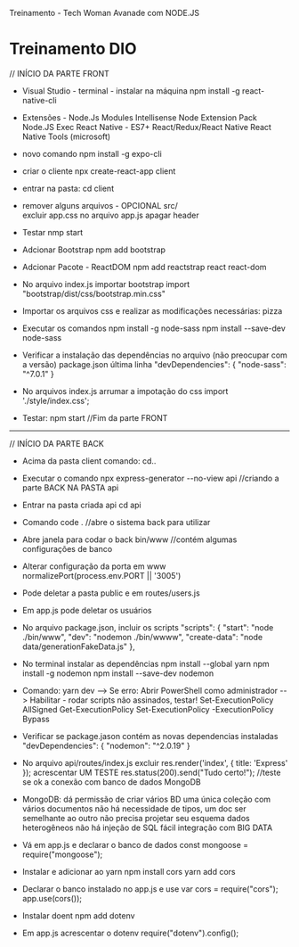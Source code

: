 Treinamento - Tech Woman Avanade com NODE.JS

# Treinamento DIO

// INÍCIO DA PARTE FRONT
- Visual Studio - terminal - instalar na máquina
npm install -g react-native-cli

- Extensões - 
  Node.Js Modules Intellisense
  Node Extension Pack
  Node.JS Exec
  React Native - ES7+ React/Redux/React Native
  React Native Tools (microsoft)

- novo comando
  npm install -g expo-cli

- criar o cliente
  npx create-react-app client

- entrar na pasta: cd client

- remover alguns arquivos - OPCIONAL 
  src/   
  excluir app.css 
  no arquivo app.js apagar header

- Testar
  nmp start

- Adcionar Bootstrap
  npm add bootstrap

- Adcionar Pacote - ReactDOM
  npm add reactstrap react react-dom  

- No arquivo index.js importar bootstrap
  import "bootstrap/dist/css/bootstrap.min.css"

- Importar os arquivos css e realizar as modificações necessárias: pizza

- Executar os comandos
  npm install -g node-sass
  npm install --save-dev node-sass

- Verificar a instalação das dependências no arquivo (não preocupar com a versão)
  package.json
    última linha 
    "devDependencies": {
        "node-sass": "^7.0.1"
    }

- No arquivos index.js arrumar a impotação do css
  import './style/index.css';

- Testar: npm start
//Fim da parte FRONT
___________________________________________________________
// INÍCIO DA PARTE BACK
- Acima da pasta client 
  comando: cd..

- Executar o comando
  npx express-generator --no-view api  //criando a parte BACK NA PASTA api 

- Entrar na pasta criada api
  cd api

- Comando
  code .  //abre o sistema back para utilizar

- Abre janela para codar o back
  bin/www //contém algumas configurações de banco

- Alterar configuração da porta em www
  normalizePort(process.env.PORT || '3005')

- Pode deletar a pasta 
    public
    e em routes/users.js

- Em app.js pode deletar os usuários

- No arquivo package.json, incluir os scripts
  "scripts": {
    "start": "node ./bin/www",
    "dev": "nodemon ./bin/wwww",
    "create-data": "node data/generationFakeData.js"
  },

- No terminal instalar as dependências
  npm install --global yarn
  npm install -g nodemon 
  npm install --save-dev nodemon

- Comando: yarn dev
--> Se erro: Abrir PowerShell como administrador
--> Habilitar - rodar scripts não assinados, testar!
    Set-ExecutionPolicy AllSigned
    Get-ExecutionPolicy
    Set-ExecutionPolicy -ExecutionPolicy Bypass

- Verificar se package.jason contém as novas dependencias instaladas
  "devDependencies": {
     "nodemon": "^2.0.19"
  }

- No arquivo api/routes/index.js
  excluir
  res.render('index', { title: 'Express' });
  acrescentar UM TESTE
   res.status(200).send("Tudo certo!"); //teste se ok a conexão com banco de dados MongoDB

- MongoDB: 
    dá permissão de criar vários BD 
    uma única coleção com vários documentos
    não há necessidade de tipos, um doc ser semelhante ao outro
    não precisa projetar seu esquema
    dados heterogêneos
    não há injeção de SQL
    fácil integração com BIG DATA

- Vá em app.js e declarar o banco de dados
  const mongoose = require("mongoose");

- Instalar e adicionar ao yarn
  npm install cors
  yarn add cors

- Declarar o banco instalado no app.js e use
  var cors = require("cors");
  app.use(cors());

- Instalar doent
  npm add dotenv

- Em app.js acrescentar o dotenv
  require("dotenv").config();


  



